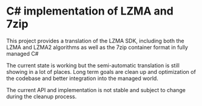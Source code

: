 # C# implementation of LZMA and 7zip

This project provides a translation of the LZMA SDK, including both the LZMA and LZMA2 algorithms as well as the 7zip container format in fully managed C#

The current state is working but the semi-automatic translation is still showing in a lot of places. Long term goals are clean up and optimization of the codebase and better integration into the managed world.

The current API and implementation is not stable and subject to change during the cleanup process.
